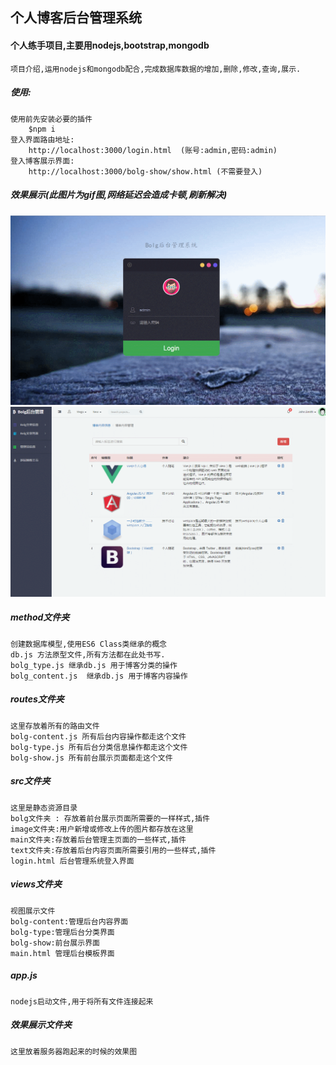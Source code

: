 ## 个人博客后台管理系统

#### 个人练手项目,主要用nodejs,bootstrap,mongodb
```
项目介绍,运用nodejs和mongodb配合,完成数据库数据的增加,删除,修改,查询,展示.
```

##### 使用:

```
使用前先安装必要的插件
    $npm i
登入界面路由地址:
    http://localhost:3000/login.html  (账号:admin,密码:admin)
登入博客展示界面:
    http://localhost:3000/bolg-show/show.html (不需要登入)
```

##### 效果展示(此图片为gif图,网络延迟会造成卡顿,刷新解决)

![效果展示1](https://github.com/Guanghsy2000/blog-app/blob/master/%E6%95%88%E6%9E%9C%E5%B1%95%E7%A4%BA/demo1.gif)
![效果展示2](https://github.com/Guanghsy2000/blog-app/blob/master/%E6%95%88%E6%9E%9C%E5%B1%95%E7%A4%BA/demo2.gif)

##### method文件夹
```
创建数据库模型,使用ES6 Class类继承的概念
db.js 方法原型文件,所有方法都在此处书写.
bolg_type.js 继承db.js 用于博客分类的操作
bolg_content.js  继承db.js 用于博客内容操作
```

##### routes文件夹
```
这里存放着所有的路由文件
bolg-content.js 所有后台内容操作都走这个文件
bolg-type.js 所有后台分类信息操作都走这个文件
bolg-show.js 所有前台展示页面都走这个文件
```

##### src文件夹
```
这里是静态资源目录
bolg文件夹 : 存放着前台展示页面所需要的一样样式,插件
image文件夹:用户新增或修改上传的图片都存放在这里
main文件夹:存放着后台管理主页面的一些样式,插件
text文件夹:存放着后台内容页面所需要引用的一些样式,插件
login.html 后台管理系统登入界面
```


##### views文件夹
```
视图展示文件
bolg-content:管理后台内容界面
bolg-type:管理后台分类界面
bolg-show:前台展示界面
main.html 管理后台模板界面
```

##### app.js
```
nodejs启动文件,用于将所有文件连接起来
```

##### 效果展示文件夹
```
这里放着服务器跑起来的时候的效果图
```

